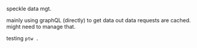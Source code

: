 speckle data mgt.

mainly using graphQL (directly) to get data out
data requests are cached. might need to manage that.



testing `ptw .`